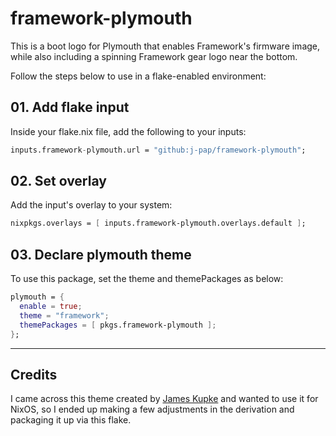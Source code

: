 # framework-plymouth

This is a boot logo for Plymouth that enables Framework's firmware image, while
also including a spinning Framework gear logo near the bottom.

Follow the steps below to use in a flake-enabled environment:

## 01. Add flake input

Inside your flake.nix file, add the following to your inputs:

```nix
inputs.framework-plymouth.url = "github:j-pap/framework-plymouth";
```

## 02. Set overlay

Add the input's overlay to your system:

```nix
nixpkgs.overlays = [ inputs.framework-plymouth.overlays.default ];
```

## 03. Declare plymouth theme

To use this package, set the theme and themePackages as below:

```nix
plymouth = {
  enable = true;
  theme = "framework";
  themePackages = [ pkgs.framework-plymouth ];
};
```

---

## Credits

I came across this theme created by [James Kupke](https://git.sr.ht/~jameskupke/framework-plymouth-theme)
and wanted to use it for NixOS, so I ended up making a few adjustments in the
derivation and packaging it up via this flake.
